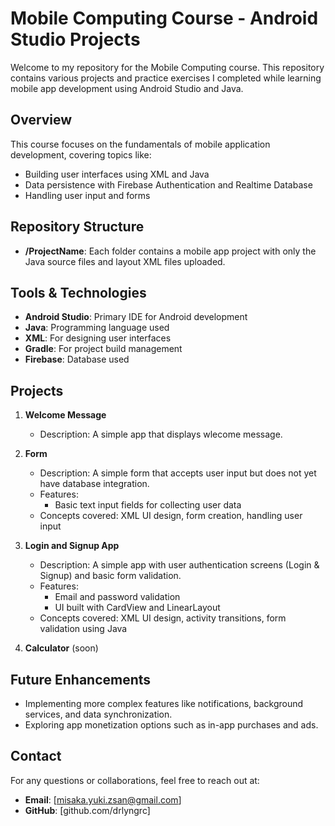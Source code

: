 # Mobile Computing Course - Android Studio Projects

Welcome to my repository for the Mobile Computing course. This repository contains various projects and practice exercises I completed while learning mobile app development using Android Studio and Java.

## Overview

This course focuses on the fundamentals of mobile application development, covering topics like:
- Building user interfaces using XML and Java
- Data persistence with Firebase Authentication and Realtime Database
- Handling user input and forms

## Repository Structure

- **/ProjectName**: Each folder contains a mobile app project with only the Java source files and layout XML files uploaded.

## Tools & Technologies

- **Android Studio**: Primary IDE for Android development
- **Java**: Programming language used
- **XML**: For designing user interfaces
- **Gradle**: For project build management
- **Firebase**: Database used

## Projects

1. **Welcome Message**
   - Description: A simple app that displays wlecome message.
  
2. **Form**
   - Description: A simple form that accepts user input but does not yet have database integration.
   - Features:
       - Basic text input fields for collecting user data
   - Concepts covered: XML UI design, form creation, handling user input

3. **Login and Signup App**
   - Description: A simple app with user authentication screens (Login & Signup) and basic form validation.
   - Features: 
     - Email and password validation
     - UI built with CardView and LinearLayout
   - Concepts covered: XML UI design, activity transitions, form validation using Java

  4. **Calculator** (soon)


## Future Enhancements

- Implementing more complex features like notifications, background services, and data synchronization.
- Exploring app monetization options such as in-app purchases and ads.

## Contact

For any questions or collaborations, feel free to reach out at:
- **Email**: [misaka.yuki.zsan@gmail.com]
- **GitHub**: [github.com/drlyngrc]

